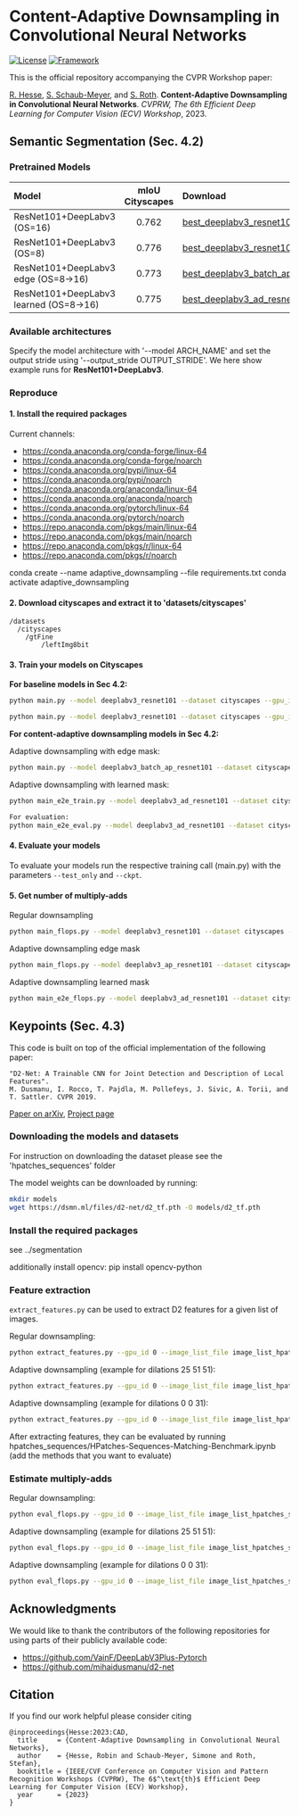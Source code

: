# Content-Adaptive Downsampling in Convolutional Neural Networks
[![License](https://img.shields.io/badge/License-Apache%202.0-blue.svg)](https://opensource.org/licenses/Apache-2.0)
[![Framework](https://img.shields.io/badge/PyTorch-%23EE4C2C.svg?&logo=PyTorch&logoColor=white)](https://pytorch.org/)

This is the official repository accompanying the CVPR Workshop paper:

[R. Hesse](https://robinhesse.github.io/), [S. Schaub-Meyer](https://schaubsi.github.io/), and [S. Roth](https://www.visinf.tu-darmstadt.de/visual_inference/people_vi/stefan_roth.en.jsp). **Content-Adaptive Downsampling in Convolutional Neural Networks**. _CVPRW, The 6th Efficient Deep Learning for Computer Vision (ECV) Workshop_, 2023.

## Semantic Segmentation (Sec. 4.2)

### Pretrained Models

| Model       | mIoU Cityscapes  | Download |
| :---        |     :---:       | :---     |
| ResNet101+DeepLabv3 (OS=16)     | 0.762           | [best_deeplabv3_resnet101_cityscapes_os16_seed1.pth](https://download.visinf.tu-darmstadt.de/data/2023-cvpr-hesse-cad/best_deeplabv3_resnet101_cityscapes_os16_seed1.pth)| 
| ResNet101+DeepLabv3 (OS=8)   | 0.776           | [best_deeplabv3_resnet101_cityscapes_os8_seed1.pth](https://download.visinf.tu-darmstadt.de/data/2023-cvpr-hesse-cad/best_deeplabv3_resnet101_cityscapes_os8_seed1.pth) | 
| ResNet101+DeepLabv3 edge (OS=8->16)       | 0.773           | [best_deeplabv3_batch_ap_resnet101_cityscapes_os8_modeedges_os16till8_seed2_trimapwidth11_threshold0.15.pth](best_deeplabv3_batch_ap_resnet101_cityscapes_os8_modeedges_os16till8_seed2_trimapwidth11_threshold0.15.pth) | 
| ResNet101+DeepLabv3 learned (OS=8->16)     | 0.775           | [best_deeplabv3_ad_resnet101_cityscapes_modeend2end_seed0_default_tau1.0_lowresactive0.5_w_downsample_shared_andbatchnorm_shared.pth](https://download.visinf.tu-darmstadt.de/data/2023-cvpr-hesse-cad/best_deeplabv3_ad_resnet101_cityscapes_modeend2end_seed0_default_tau1.0_lowresactive0.5_w_downsample_shared_andbatchnorm_shared.pth) | 

### Available architectures

Specify the model architecture with '--model ARCH_NAME' and set the output stride using '--output_stride OUTPUT_STRIDE'. We here show example runs for **ResNet101+DeepLabv3**.

### Reproduce

#### 1. Install the required packages

Current channels:
- https://conda.anaconda.org/conda-forge/linux-64
- https://conda.anaconda.org/conda-forge/noarch
- https://conda.anaconda.org/pypi/linux-64
- https://conda.anaconda.org/pypi/noarch
- https://conda.anaconda.org/anaconda/linux-64
- https://conda.anaconda.org/anaconda/noarch
- https://conda.anaconda.org/pytorch/linux-64
- https://conda.anaconda.org/pytorch/noarch
- https://repo.anaconda.com/pkgs/main/linux-64
- https://repo.anaconda.com/pkgs/main/noarch
- https://repo.anaconda.com/pkgs/r/linux-64
- https://repo.anaconda.com/pkgs/r/noarch

conda create --name adaptive_downsampling --file requirements.txt
conda activate adaptive_downsampling

#### 2. Download cityscapes and extract it to 'datasets/cityscapes'

```
/datasets
  /cityscapes
  	/gtFine
		/leftImg8bit
```

#### 3. Train your models on Cityscapes

**For baseline models in Sec 4.2:**


```bash
python main.py --model deeplabv3_resnet101 --dataset cityscapes --gpu_id 0 --lr 0.1 --crop_size 768 --batch_size 8 --output_stride 16 --data_root /datasets/cityscapes --random_seed 0

python main.py --model deeplabv3_resnet101 --dataset cityscapes --gpu_id 0 --lr 0.1 --crop_size 768 --batch_size 8 --output_stride 8 --data_root /datasets/cityscapes --random_seed 0
```

**For content-adaptive downsampling models in Sec 4.2:**

Adaptive downsampling with edge mask:

```bash
python main.py --model deeplabv3_batch_ap_resnet101 --dataset cityscapes --gpu_id 0 --lr 0.1 --crop_size 768 --batch_size 8 --output_stride 8 --data_root /datasets/cityscapes --trimap_width 11 --pooling_mask_mode edges_os16till8 --pooling_mask_edge_detection_treshold [0.15, 0.35, 0.95] --random_seed 0 --exp_name trimapwidth11_threshold[0.15, 0.35, 0.95]
```

Adaptive downsampling with learned mask:

```bash
python main_e2e_train.py --model deeplabv3_ad_resnet101 --dataset cityscapes --gpu_id 0 --lr 0.1 --crop_size 768 --batch_size 8 --data_root /datasets/cityscapes --random_seed 0 --exp_name default_tau1.0_lowresactive0.5_w_downsample_shared_andbatchnorm_shared --val_interval 100 --tau 1 --low_res_active 0.5

For evaluation:
python main_e2e_eval.py --model deeplabv3_ad_resnet101 --dataset cityscapes --gpu_id 0 --crop_size 768 --data_root /datasets/cityscapes --random_seed 0 --tau 1 --ckpt ./best_deeplabv3_ad_resnet101_cityscapes_modeend2end_seed0_default_tau1.0_lowresactive0.5_w_downsample_shared_andbatchnorm_shared.pth
```

#### 4. Evaluate your models

To evaluate your models run the respective training call (main.py) with the parameters ```--test_only``` and ```--ckpt```. 

#### 5. Get number of multiply-adds

Regular downsampling

```bash
python main_flops.py --model deeplabv3_resnet101 --dataset cityscapes --gpu_id 0 --output_stride [8,16] --data_root /datasets/cityscapes
```

Adaptive downsampling edge mask

```bash
python main_flops.py --model deeplabv3_ap_resnet101 --dataset cityscapes --gpu_id 0 --output_stride 8 --output_stride_from_trained 8 --data_root /datasets/cityscapes --pooling_mask_mode edges_os16till8 --trimap_width 11 --pooling_mask_edge_detection_treshold [0.15, 0.35, 0.95]
```

Adaptive downsampling learned mask

```bash
python main_e2e_flops.py --model deeplabv3_ad_resnet101 --dataset cityscapes --gpu_id 0 --crop_size 768 --data_root /datasets/cityscapes --random_seed 0 --ckpt ./best_deeplabv3_ad_resnet101_cityscapes_modeend2end_seed0_default_tau1.0_lowresactive0.5_w_downsample_shared_andbatchnorm_shared.pth
```

## Keypoints (Sec. 4.3)

This code is built on top of the official implementation of the following paper:

```text
"D2-Net: A Trainable CNN for Joint Detection and Description of Local Features".
M. Dusmanu, I. Rocco, T. Pajdla, M. Pollefeys, J. Sivic, A. Torii, and T. Sattler. CVPR 2019.
```

[Paper on arXiv](https://arxiv.org/abs/1905.03561), [Project page](https://dsmn.ml/publications/d2-net.html)

### Downloading the models and datasets

For instruction on downloading the dataset please see the 'hpatches_sequences' folder

The model weights can be downloaded by running:

```bash
mkdir models
wget https://dsmn.ml/files/d2-net/d2_tf.pth -O models/d2_tf.pth
```

### Install the required packages

see ../segmentation

additionally install opencv:
pip install opencv-python

### Feature extraction

`extract_features.py` can be used to extract D2 features for a given list of images. 

Regular downsampling:
```bash
python extract_features.py --gpu_id 0 --image_list_file image_list_hpatches_sequences.txt --model_file models/d2_tf.pth --output_extension .sift_d2net_os[1,2,4,8]_512kpts --output_stride [1,2,4,8] --nr_keypoints 512
```

Adaptive downsampling (example for dilations 25 51 51):
```bash
python extract_features.py --gpu_id 0 --image_list_file image_list_hpatches_sequences.txt --model_file models/d2_tf.pth --output_extension .sift_apd2net_os1_512kpts_dils_25_51_51 --output_stride 1 --nr_keypoints 512 --des APD2Net --dilations 25 51 51
```

Adaptive downsampling (example for dilations 0 0 31):
```bash
python extract_features.py --gpu_id 0 --image_list_file image_list_hpatches_sequences.txt --model_file models/d2_tf.pth --output_extension .sift_apd2net_os4_512kpts_dils_0_0_31 --output_stride 4 --nr_keypoints 512 --des APD2Net --dilations 31
```

After extracting features, they can be evaluated by running hpatches_sequences/HPatches-Sequences-Matching-Benchmark.ipynb (add the methods that you want to evaluate)

### Estimate multiply-adds

Regular downsampling:
```bash
python eval_flops.py --gpu_id 0 --image_list_file image_list_hpatches_sequences.txt --output_stride [1,2,4,8] --nr_keypoints 512
```

Adaptive downsampling (example for dilations 25 51 51):
```bash
python eval_flops.py --gpu_id 0 --image_list_file image_list_hpatches_sequences.txt --output_stride 1 --nr_keypoints 512 --des APD2Net --dilations 25 51 51
```

Adaptive downsampling (example for dilations 0 0 31):
```bash
python eval_flops.py --gpu_id 0 --image_list_file image_list_hpatches_sequences.txt --output_stride 4 --nr_keypoints 512 --des APD2Net --dilations 0 0 31
```

## Acknowledgments

We would like to thank the contributors of the following repositories for using parts of their publicly available code:
- https://github.com/VainF/DeepLabV3Plus-Pytorch
- https://github.com/mihaidusmanu/d2-net

## Citation
If you find our work helpful please consider citing
```
@inproceedings{Hesse:2023:CAD,
  title     = {Content-Adaptive Downsampling in Convolutional Neural Networks},
  author    = {Hesse, Robin and Schaub-Meyer, Simone and Roth, Stefan},
  booktitle = {IEEE/CVF Conference on Computer Vision and Pattern Recognition Workshops (CVPRW), The 6$^\text{th}$ Efficient Deep Learning for Computer Vision (ECV) Workshop},
  year      = {2023}
}
```